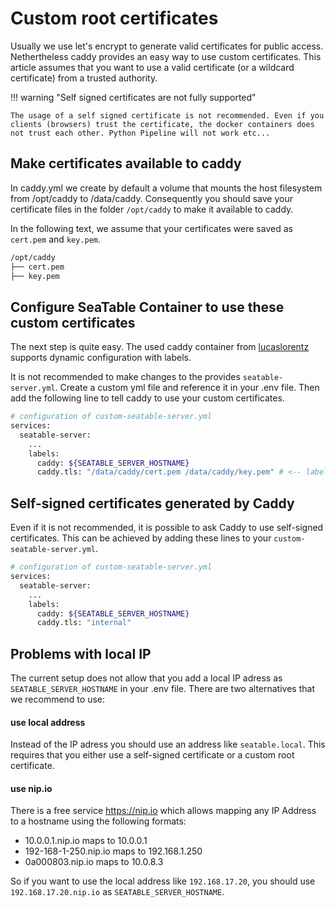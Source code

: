 # Custom root certificates

Usually we use let's encrypt to generate valid certificates for public access. Nethertheless caddy provides an easy way to use custom certificates. This article assumes that you want to use a valid certificate (or a wildcard certificate) from a trusted authority.

!!! warning "Self signed certificates are not fully supported"

    The usage of a self signed certificate is not recommended. Even if you clients (browsers) trust the certificate, the docker containers does not trust each other. Python Pipeline will not work etc...

## Make certificates available to caddy

In caddy.yml we create by default a volume that mounts the host filesystem from /opt/caddy to /data/caddy. Consequently you should save your certificate files in the folder `/opt/caddy` to make it available to caddy.

In the following text, we assume that your certificates were saved as `cert.pem` and `key.pem`.

```bash
/opt/caddy
├── cert.pem
├── key.pem
```

## Configure SeaTable Container to use these custom certificates

The next step is quite easy. The used caddy container from [lucaslorentz](https://github.com/lucaslorentz/caddy-docker-proxy) supports dynamic configuration with labels.

It is not recommended to make changes to the provides `seatable-server.yml`. Create a custom yml file and reference it in your .env file. Then add the following line to tell caddy to use your custom certificates.

```bash
# configuration of custom-seatable-server.yml
services:
  seatable-server:
    ...
    labels:
      caddy: ${SEATABLE_SERVER_HOSTNAME}
      caddy.tls: "/data/caddy/cert.pem /data/caddy/key.pem" # <-- labels to use custom certificates
```

## Self-signed certificates generated by Caddy

Even if it is not recommended, it is possible to ask Caddy to use self-signed certificates.
This can be achieved by adding these lines to your `custom-seatable-server.yml`.

```bash
# configuration of custom-seatable-server.yml
services:
  seatable-server:
    ...
    labels:
      caddy: ${SEATABLE_SERVER_HOSTNAME}
      caddy.tls: "internal"
```

## Problems with local IP

The current setup does not allow that you add a local IP adress as `SEATABLE_SERVER_HOSTNAME` in your .env file. There are two alternatives that we recommend to use:

#### use local address

Instead of the IP adress you should use an address like `seatable.local`. This requires that you either use a self-signed certificate or a custom root certificate.

#### use nip.io

There is a free service <https://nip.io> which allows mapping any IP Address to a hostname using the following formats:

- 10.0.0.1.nip.io maps to 10.0.0.1
- 192-168-1-250.nip.io maps to 192.168.1.250
- 0a000803.nip.io maps to 10.0.8.3

So if you want to use the local address like `192.168.17.20`, you should use `192.168.17.20.nip.io` as `SEATABLE_SERVER_HOSTNAME`.
